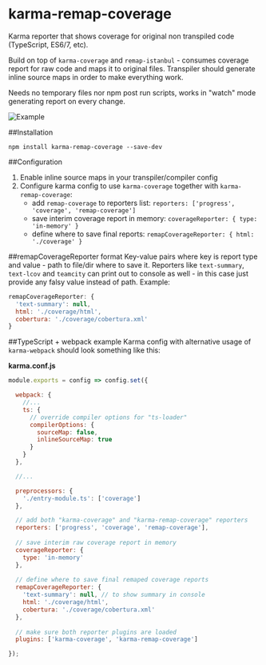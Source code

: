 # karma-remap-coverage
Karma reporter that shows coverage for original non transpiled code (TypeScript, ES6/7, etc).

Build on top of `karma-coverage` and `remap-istanbul` - consumes coverage report for raw code and maps it to original files. Transpiler should generate inline source maps in order to make everything work.

Needs no temporary files nor npm post run scripts, works in "watch" mode generating report on every change.

![Example](img/coverage_cmp.png)

##Installation
```
npm install karma-remap-coverage --save-dev
```

##Configuration
1. Enable inline source maps in your transpiler/compiler config
2. Configure karma config to use `karma-coverage` together with `karma-remap-coverage`:
    * add `remap-coverage` to reporters list: `reporters: ['progress', 'coverage', 'remap-coverage']`
    * save interim coverage report in memory: `coverageReporter: { type: 'in-memory' }`
    * define where to save final reports: `remapCoverageReporter: { html: './coverage' }`

##remapCoverageReporter format
Key-value pairs where key is report type and value - path to file/dir where to save it. Reporters like `text-summary`, `text-lcov` and `teamcity` can print out to console as well - in this case just provide any falsy value instead of path.
Example:
```javascript
remapCoverageReporter: {
  'text-summary': null,
  html: './coverage/html',
  cobertura: './coverage/cobertura.xml'
}
```

##TypeScript + webpack example
Karma config with alternative usage of `karma-webpack` should look something like this:

**karma.conf.js**
```javascript
module.exports = config => config.set({

  webpack: {
    //...
    ts: {
      // override compiler options for "ts-loader"
      compilerOptions: {
        sourceMap: false,
        inlineSourceMap: true
      }
    }
  },

  //...

  preprocessors: {
    './entry-module.ts': ['coverage']
  },

  // add both "karma-coverage" and "karma-remap-coverage" reporters
  reporters: ['progress', 'coverage', 'remap-coverage'],
  
  // save interim raw coverage report in memory
  coverageReporter: {
    type: 'in-memory'
  },
  
  // define where to save final remaped coverage reports
  remapCoverageReporter: {
    'text-summary': null, // to show summary in console
    html: './coverage/html',
    cobertura: './coverage/cobertura.xml'
  },
  
  // make sure both reporter plugins are loaded
  plugins: ['karma-coverage', 'karma-remap-coverage']

});
```
